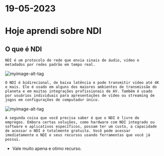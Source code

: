 # 19-05-2023

# Hoje aprendi sobre NDI

## O que é NDI

```
NDI é um protocolo de rede que envia sinais de áudio, vídeo e metadados por redes padrão em tempo real.
```

![myimage-alt-tag](https://lacomparacion.com/wp-content/uploads/2021/08/1627874143_%C2%BFQue-es-NDI-todo-lo-que-necesitas-saber-1080x675.jpg)

```
O NDI é bidirecional, de baixa latência e pode transmitir vídeo até 4K e mais. Ele é usado em alguns dos maiores ambientes de transmissão do planeta e em muitas integrações profissionais de AV. Também é usado por usuários individuais para apresentações de vídeo ou streaming de jogos em configurações de computador único.

```

![myimage-alt-tag](https://lacomparacion.com/wp-content/uploads/2021/08/%C2%BFQue-es-NDI-todo-lo-que-necesitas-saber.jpg)

```
A segunda coisa que você precisa saber é que o NDI é livre de empregos. Embora certas soluções, como hardware com NDI integrado ou software e aplicativos específicos, possam ter um custo, a capacidade de acessar o NDI é totalmente gratuita. Você pode acessar imediatamente o NDI e seus recursos usando ferramentas que você já possui.
```

- Vale muito apena e otimo recurso.
